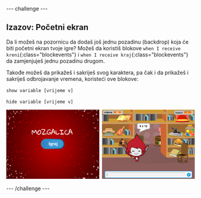 \--- challenge \---

## Izazov: Početni ekran

Da li možeš na pozornicu da dodaš još jednu pozadinu (backdrop) koja će biti početni ekran tvoje igre? Možeš da koristiš blokove `when I receive kreni`{:class="blockevents"} i `when I receive kraj`{:class="blockevents"} da zamjenjuješ jednu pozadinu drugom.

Takođe možeš da prikažeš i sakriješ svog karaktera, pa čak i da prikažeš i sakriješ odbrojavanje vremena, koristeći ove blokove:

```blocks
show variable [vrijeme v]
```

```blocks
hide variable [vrijeme v]
```

![screenshot](images/brain-startscreen.png)

\--- /challenge \---